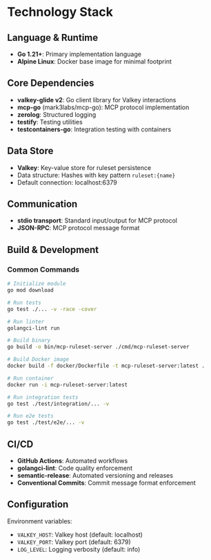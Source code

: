 # Technology Stack

## Language & Runtime

- **Go 1.21+**: Primary implementation language
- **Alpine Linux**: Docker base image for minimal footprint

## Core Dependencies

- **valkey-glide v2**: Go client library for Valkey interactions
- **mcp-go** (mark3labs/mcp-go): MCP protocol implementation
- **zerolog**: Structured logging
- **testify**: Testing utilities
- **testcontainers-go**: Integration testing with containers

## Data Store

- **Valkey**: Key-value store for ruleset persistence
- Data structure: Hashes with key pattern `ruleset:{name}`
- Default connection: localhost:6379

## Communication

- **stdio transport**: Standard input/output for MCP protocol
- **JSON-RPC**: MCP protocol message format

## Build & Development

### Common Commands

```bash
# Initialize module
go mod download

# Run tests
go test ./... -v -race -cover

# Run linter
golangci-lint run

# Build binary
go build -o bin/mcp-ruleset-server ./cmd/mcp-ruleset-server

# Build Docker image
docker build -f docker/Dockerfile -t mcp-ruleset-server:latest .

# Run container
docker run -i mcp-ruleset-server:latest

# Run integration tests
go test ./test/integration/... -v

# Run e2e tests
go test ./test/e2e/... -v
```

## CI/CD

- **GitHub Actions**: Automated workflows
- **golangci-lint**: Code quality enforcement
- **semantic-release**: Automated versioning and releases
- **Conventional Commits**: Commit message format enforcement

## Configuration

Environment variables:

- `VALKEY_HOST`: Valkey host (default: localhost)
- `VALKEY_PORT`: Valkey port (default: 6379)
- `LOG_LEVEL`: Logging verbosity (default: info)
